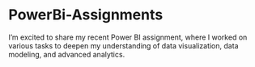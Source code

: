 # PowerBi-Assignments
I’m excited to share my recent Power BI assignment, where I worked on various tasks to deepen my understanding of data visualization, data modeling, and advanced analytics. 

